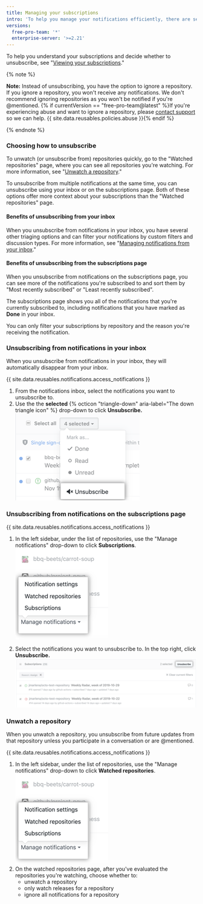 ```yaml
---
title: Managing your subscriptions
intro: 'To help you manage your notifications efficiently, there are several ways to unsubscribe.'
versions:
  free-pro-team: '*'
  enterprise-server: '>=2.21'
---
```


To help you understand your subscriptions and decide whether to unsubscribe, see "[Viewing your subscriptions](/github/managing-subscriptions-and-notifications-on-github/viewing-your-subscriptions)."

{% note %}

**Note:** Instead of unsubscribing, you have the option to ignore a repository. If you ignore a repository, you won't receive any notifications. We don't recommend ignoring repositories as you won't be notified if you're @mentioned. {% if currentVersion == "free-pro-team@latest" %}If you're experiencing abuse and want to ignore a repository, please [contact support](/contact) so we can help. {{ site.data.reusables.policies.abuse }}{% endif %}

{% endnote %}

### Choosing how to unsubscribe

To unwatch (or unsubscribe from) repositories quickly, go to the "Watched repositories" page, where you can see all repositories you're watching. For more information, see "[Unwatch a repository](#unwatch-a-repository)."

To unsubscribe from multiple notifications at the same time, you can unsubscribe using your inbox or on the subscriptions page. Both of these options offer more context about your subscriptions than the "Watched repositories" page.

#### Benefits of unsubscribing from your inbox

When you unsubscribe from notifications in your inbox, you have several other triaging options and can filter your notifications by custom filters and discussion types. For more information, see "[Managing notifications from your inbox](/github/managing-subscriptions-and-notifications-on-github/managing-notifications-from-your-inbox)."

#### Benefits of unsubscribing from the subscriptions page

When you unsubscribe from notifications on the subscriptions page, you can see more of the notifications you're subscribed to and sort them by "Most recently subscribed" or "Least recently subscribed".

The subscriptions page shows you all of the notifications that you're currently subscribed to, including notifications that you have marked as **Done** in your inbox.

You can only filter your subscriptions by repository and the reason you're receiving the notification.

### Unsubscribing from notifications in your inbox

When you unsubscribe from notifications in your inbox, they will automatically disappear from your inbox.

{{ site.data.reusables.notifications.access_notifications }}
1. From the notifications inbox, select the notifications you want to unsubscribe to.
2. Use the the **selected** {% octicon "triangle-down" aria-label="The down triangle icon" %} drop-down to click **Unsubscribe.**
  ![Unsubcribe option from main inbox](/assets/images/help/notifications-v2/unsubscribe-from-main-inbox.png)

### Unsubscribing from notifications on the subscriptions page

{{ site.data.reusables.notifications.access_notifications }}
1. In the left sidebar, under the list of repositories, use the "Manage notifications" drop-down to click **Subscriptions**.
  ![Manage notifications drop down menu options](/assets/images/help/notifications-v2/manage-notifications-options.png)

2. Select the notifications you want to unsubscribe to. In the top right, click **Unsubscribe.**
  ![Subscriptions page](/assets/images/help/notifications-v2/unsubscribe-from-subscriptions-page.png)

### Unwatch a repository

When you unwatch a repository, you unsubscribe from future updates from that repository unless you participate in a conversation or are @mentioned.

{{ site.data.reusables.notifications.access_notifications }}
1. In the left sidebar, under the list of repositories, use the "Manage notifications" drop-down to click **Watched repositories**.
  ![Manage notifications drop down menu options](/assets/images/help/notifications-v2/manage-notifications-options.png)
2. On the watched repositories page, after you've evaluated the repositories you're watching, choose whether to:
    - unwatch a repository
    - only watch releases for a repository
    - ignore all notifications for a repository
